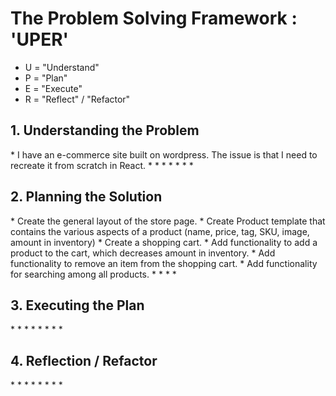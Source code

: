 <h1>The Problem Solving Framework : 'UPER'</h1>

- U = "Understand"
- P = "Plan"
- E = "Execute"
- R = "Reflect" / "Refactor"

<h2>1. Understanding the Problem</h2>
* I have an e-commerce site built on wordpress. The issue is that I need to recreate it from scratch in React.
*
*
*
*
*
*
*
<h2>
    2. Planning the Solution
</h2>
* Create the general layout of the store page.
* Create Product template that contains the various aspects of a product (name, price, tag, SKU, image, amount in inventory)
* Create a shopping cart.
* Add functionality to add a product to the cart, which decreases amount in inventory.
* Add functionality to remove an item from the shopping cart.
* Add functionality for searching among all products.
*
*
*
*
<h2>
    3. Executing the Plan
</h2>
*
*
*
*
*
*
*
*
<h2>
    4. Reflection / Refactor
</h2>
*
*
*
*
*
*
*
*
